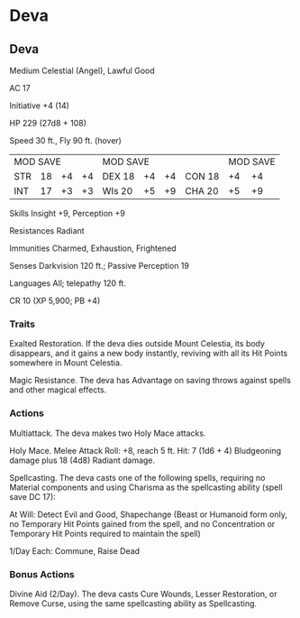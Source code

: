 # Deva

## Deva

Medium Celestial (Angel), Lawful Good

AC 17

Initiative +4 (14)

HP 229 (27d8 + 108)

Speed 30 ft., Fly 90 ft. (hover)

<table><tr><td colspan="4">MOD SAVE</td><td colspan="4">MOD SAVE</td><td colspan="3">MOD SAVE</td></tr><tr><td>STR</td><td>18</td><td>+4</td><td>+4</td><td>DEX 18</td><td>+4</td><td>+4</td><td>CON 18</td><td>+4</td><td>+4</td><td></td></tr><tr><td>INT</td><td>17</td><td>+3</td><td>+3</td><td>WIs 20</td><td>+5</td><td>+9</td><td>CHA 20</td><td>+5</td><td>+9</td><td></td></tr></table>

Skills Insight +9, Perception +9

Resistances Radiant

Immunities Charmed, Exhaustion, Frightened

Senses Darkvision 120 ft.; Passive Perception 19

Languages All; telepathy 120 ft.

CR 10 (XP 5,900; PB +4)

### Traits

Exalted Restoration. If the deva dies outside Mount Celestia, its body disappears, and it gains a new body instantly, reviving with all its Hit Points somewhere in Mount Celestia.

Magic Resistance. The deva has Advantage on saving throws against spells and other magical effects.

### Actions

Multiattack. The deva makes two Holy Mace attacks.

Holy Mace. Melee Attack Roll: +8, reach 5 ft. Hit: 7 (1d6 + 4) Bludgeoning damage plus 18 (4d8) Radiant damage.

Spellcasting. The deva casts one of the following spells, requiring no Material components and using Charisma as the spellcasting ability (spell save DC 17):

At Will: Detect Evil and Good, Shapechange (Beast or Humanoid form only, no Temporary Hit Points gained from the spell, and no Concentration or Temporary Hit Points required to maintain the spell)

1/Day Each: Commune, Raise Dead

### Bonus Actions

Divine Aid (2/Day). The deva casts Cure Wounds, Lesser Restoration, or Remove Curse, using the same spellcasting ability as Spellcasting.
